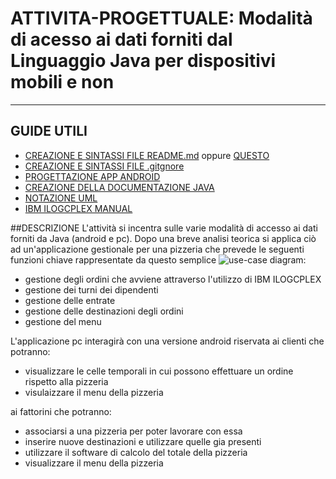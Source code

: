 # ATTIVITA-PROGETTUALE: Modalità di acesso ai dati forniti dal Linguaggio Java per dispositivi mobili e non
***


## GUIDE UTILI
* [CREAZIONE E SINTASSI FILE README.md](https://lorenzoneri.com/come-scrivere-un-readme/) oppure [QUESTO](https://www.ionos.it/digitalguide/siti-web/programmazione-del-sito-web/file-readme/)
* [CREAZIONE E SINTASSI FILE .gitgnore](https://git-scm.com/docs/gitignore#_pattern_format)
* [PROGETTAZIONE APP ANDROID](https://www.html.it/guide/guida-android/)
* [CREAZIONE DELLA DOCUMENTAZIONE JAVA](https://person.dibris.unige.it/magillo-paola/P2_SMID04/lez11.html)
* [NOTAZIONE UML](https://www.tutorialspoint.com/uml/uml_basic_notations.htm)
* [IBM ILOGCPLEX MANUAL](https://www.ibm.com/docs/en/SSSA5P_12.8.0/ilog.odms.studio.help/pdf/usrcplex.pdf)

##DESCRIZIONE
L'attività si incentra sulle varie modalità di accesso ai dati forniti da Java (android e pc). Dopo una breve analisi teorica si applica ciò ad un'applicazione gestionale per una pizzeria che prevede le seguenti funzioni chiave rappresentate da questo semplice ![use-case diagram](path/to/the/screenshot.png):
* gestione degli ordini che avviene attraverso l'utilizzo di IBM ILOGCPLEX
* gestione dei turni dei dipendenti
* gestione delle entrate 
* gestione delle destinazioni degli ordini
* gestione del menu

L'applicazione pc interagirà con una versione android riservata ai clienti che potranno:
* visualizzare le celle temporali in cui possono effettuare un ordine rispetto alla pizzeria
* visulaizzare il menu della pizzeria

ai fattorini che potranno:
* associarsi a una pizzeria per poter lavorare con essa
* inserire nuove destinazioni e utilizzare quelle gia presenti 
* utilizzare il software di calcolo del totale della pizzeria 
* visualizzare il menu della pizzeria




